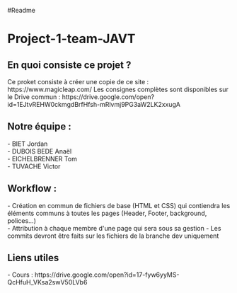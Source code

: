 #Readme
<h1>Project-1-team-JAVT</h1>

<h2>En quoi consiste ce projet ?</h2>
Ce proket consiste à créer une copie de ce site : https://www.magicleap.com/
Les consignes complètes sont disponibles sur le Drive commun : https://drive.google.com/open?id=1EJtvREHW0ckmgdBrfHfsh-mRlvmj9PG3aW2LK2xxugA

<h2>Notre équipe :</h2>
- BIET Jordan<br>
- DUBOIS BEDE Anaël<br>
- EICHELBRENNER Tom<br>
- TUVACHE Victor<br>

<h2>Workflow :</h2>
- Création en commun de fichiers de base (HTML et CSS) qui contiendra les éléments communs à toutes les pages (Header, Footer, background, polices...)<br>
- Attribution à chaque membre d'une page qui sera sous sa gestion
- Les commits devront être faits sur les fichiers de la branche dev uniquement
<h2>Liens utiles</h2>
- Cours : https://drive.google.com/open?id=17-fyw6yyMS-QcHfuH_VKsa2swV50LVb6
